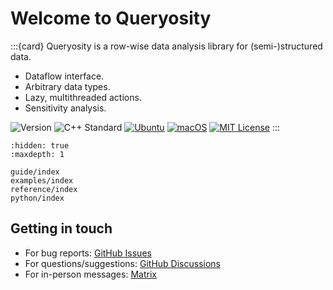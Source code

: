 # Welcome to Queryosity

:::{card} 
Queryosity is a row-wise data analysis library for (semi-)structured data.

- Dataflow interface.
- Arbitrary data types.
- Lazy, multithreaded actions.
- Sensitivity analysis.

![Version](https://img.shields.io/badge/Version-0.4.1-blue.svg)
![C++ Standard](https://img.shields.io/badge/C++-17-blue.svg)
[![Ubuntu](https://github.com/taehyounpark/queryosity/actions/workflows/test-on-ubuntu.yml/badge.svg?branch=master)](https://github.com/taehyounpark/queryosity/actions/workflows/test-on-ubuntu.yml)
[![macOS](https://github.com/taehyounpark/queryosity/actions/workflows/test-on-macos.yml/badge.svg?branch=master)](https://github.com/taehyounpark/queryosity/actions/workflows/test-on-macos.yml)
[![MIT License](https://img.shields.io/badge/License-MIT-yellow.svg)](https://opensource.org/licenses/MIT)
:::

```{toctree}
:hidden: true
:maxdepth: 1

guide/index
examples/index
reference/index
python/index
```

## Getting in touch

- For bug reports: [GitHub Issues](https://github.com/taehyounpark/queryosity/issues)
- For questions/suggestions: [GitHub Discussions](https://github.com/taehyounpark/queryosity/discussions)
- For in-person messages: [Matrix](https://matrix.to/#/#queryosity:matrix.org)